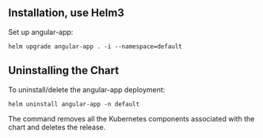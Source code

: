 ## Installation, use Helm3

Set up angular-app:

```
helm upgrade angular-app . -i --namespace=default
```

## Uninstalling the Chart

To uninstall/delete the angular-app deployment:

```
helm uninstall angular-app -n default
```

The command removes all the Kubernetes components associated with the chart and deletes the release.
